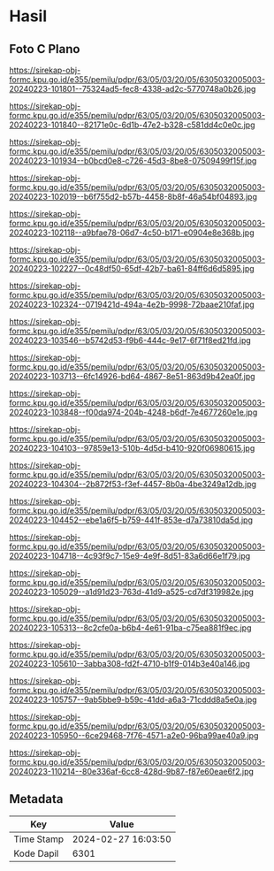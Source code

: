 # Hasil

## Foto C Plano

https://sirekap-obj-formc.kpu.go.id/e355/pemilu/pdpr/63/05/03/20/05/6305032005003-20240223-101801--75324ad5-fec8-4338-ad2c-5770748a0b26.jpg

https://sirekap-obj-formc.kpu.go.id/e355/pemilu/pdpr/63/05/03/20/05/6305032005003-20240223-101840--82171e0c-6d1b-47e2-b328-c581dd4c0e0c.jpg

https://sirekap-obj-formc.kpu.go.id/e355/pemilu/pdpr/63/05/03/20/05/6305032005003-20240223-101934--b0bcd0e8-c726-45d3-8be8-07509499f15f.jpg

https://sirekap-obj-formc.kpu.go.id/e355/pemilu/pdpr/63/05/03/20/05/6305032005003-20240223-102019--b6f755d2-b57b-4458-8b8f-46a54bf04893.jpg

https://sirekap-obj-formc.kpu.go.id/e355/pemilu/pdpr/63/05/03/20/05/6305032005003-20240223-102118--a9bfae78-06d7-4c50-b171-e0904e8e368b.jpg

https://sirekap-obj-formc.kpu.go.id/e355/pemilu/pdpr/63/05/03/20/05/6305032005003-20240223-102227--0c48df50-65df-42b7-ba61-84ff6d6d5895.jpg

https://sirekap-obj-formc.kpu.go.id/e355/pemilu/pdpr/63/05/03/20/05/6305032005003-20240223-102324--0719421d-494a-4e2b-9998-72baae210faf.jpg

https://sirekap-obj-formc.kpu.go.id/e355/pemilu/pdpr/63/05/03/20/05/6305032005003-20240223-103546--b5742d53-f9b6-444c-9e17-6f71f8ed21fd.jpg

https://sirekap-obj-formc.kpu.go.id/e355/pemilu/pdpr/63/05/03/20/05/6305032005003-20240223-103713--6fc14926-bd64-4867-8e51-863d9b42ea0f.jpg

https://sirekap-obj-formc.kpu.go.id/e355/pemilu/pdpr/63/05/03/20/05/6305032005003-20240223-103848--f00da974-204b-4248-b6df-7e4677260e1e.jpg

https://sirekap-obj-formc.kpu.go.id/e355/pemilu/pdpr/63/05/03/20/05/6305032005003-20240223-104103--97859e13-510b-4d5d-b410-920f06980615.jpg

https://sirekap-obj-formc.kpu.go.id/e355/pemilu/pdpr/63/05/03/20/05/6305032005003-20240223-104304--2b872f53-f3ef-4457-8b0a-4be3249a12db.jpg

https://sirekap-obj-formc.kpu.go.id/e355/pemilu/pdpr/63/05/03/20/05/6305032005003-20240223-104452--ebe1a6f5-b759-441f-853e-d7a73810da5d.jpg

https://sirekap-obj-formc.kpu.go.id/e355/pemilu/pdpr/63/05/03/20/05/6305032005003-20240223-104718--4c93f9c7-15e9-4e9f-8d51-83a6d66e1f79.jpg

https://sirekap-obj-formc.kpu.go.id/e355/pemilu/pdpr/63/05/03/20/05/6305032005003-20240223-105029--a1d91d23-763d-41d9-a525-cd7df319982e.jpg

https://sirekap-obj-formc.kpu.go.id/e355/pemilu/pdpr/63/05/03/20/05/6305032005003-20240223-105313--8c2cfe0a-b6b4-4e61-91ba-c75ea881f9ec.jpg

https://sirekap-obj-formc.kpu.go.id/e355/pemilu/pdpr/63/05/03/20/05/6305032005003-20240223-105610--3abba308-fd2f-4710-b1f9-014b3e40a146.jpg

https://sirekap-obj-formc.kpu.go.id/e355/pemilu/pdpr/63/05/03/20/05/6305032005003-20240223-105757--9ab5bbe9-b59c-41dd-a6a3-71cddd8a5e0a.jpg

https://sirekap-obj-formc.kpu.go.id/e355/pemilu/pdpr/63/05/03/20/05/6305032005003-20240223-105950--6ce29468-7f76-4571-a2e0-96ba99ae40a9.jpg

https://sirekap-obj-formc.kpu.go.id/e355/pemilu/pdpr/63/05/03/20/05/6305032005003-20240223-110214--80e336af-6cc8-428d-9b87-f87e60eae6f2.jpg


## Metadata

| Key        | Value               |
| ---------- | ------------------- |
| Time Stamp | 2024-02-27 16:03:50 |
| Kode Dapil | 6301                |



